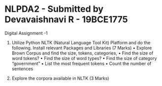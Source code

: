 # NLPDA2 - Submitted by Devavaishnavi R - 19BCE1775

Digital Assignment -1
1.	Utilize Python NLTK (Natural Language Tool Kit) Platform and do the following. Install relevant Packages and Libraries
(7 Marks)
•	Explore Brown Corpus and find the size, tokens, categories,
•	Find the size of word tokens?
•	Find the size of word types?
•	Find the size of category “government”
•	List the most frequent tokens
•	Count the number of sentences

2.	Explore the corpora available in NLTK                                                          (3 Marks)
